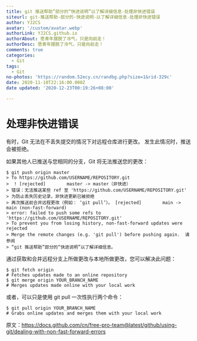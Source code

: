 ```yaml
---
title: git 推送帮助”部分的“快进说明”以了解详细信息-处理非快进错误
siteurl: git-推送帮助-部分的-快进说明-以了解详细信息-处理非快进错误
author: YJ2CS
avatar: '/custom/avatar.webp'
authorLink: YJ2CS.github.io
authorAbout: 愿青年摆脱了冷气，只是向前走！
authorDesc: 愿青年摆脱了冷气，只是向前走！
comments: true
categories:
  - Git
tags:
  - Git
no-photos: 'https://random.52ecy.cn/randbg.php?size=1&rid-329c'
date: 2020-11-10T22:16:00.000Z
date updated: '2020-12-23T00:19:26+08:00'

---
```


# 处理非快进错误

有时，Git 无法在不丢失提交的情况下对远程仓库进行更改。 发生此情况时，推送会被拒绝。

如果其他人已推送与您相同的分支，Git 将无法推送您的更改：

```bazaar
$ git push origin master
> To https://github.com/USERNAME/REPOSITORY.git
>  ! [rejected]        master -> master（非快进）
> 错误：无法推送某些 ref 至 'https://github.com/USERNAME/REPOSITORY.git'
> 为防止丢失历史记录，非快进更新已被拒绝
> 再次推送前合并远程更改（例如： ‘git pull’）。 [rejected]        main -> main (non-fast-forward)
> error: failed to push some refs to 'https://github.com/USERNAME/REPOSITORY.git'
> To prevent you from losing history, non-fast-forward updates were rejected
> Merge the remote changes (e.g. 'git pull') before pushing again.  请参阅
> “git 推送帮助”部分的“快进说明”以了解详细信息。
```

通过获取和合并远程分支上所做更改与本地所做更改，您可以解决此问题：

```bazaar
$ git fetch origin
# Fetches updates made to an online repository
$ git merge origin YOUR_BRANCH_NAME
# Merges updates made online with your local work
```

或者，可以只是使用 git pull 一次性执行两个命令：

```bazaar
$ git pull origin YOUR_BRANCH_NAME
# Grabs online updates and merges them with your local work
```

原文：https://docs.github.com/cn/free-pro-team@latest/github/using-git/dealing-with-non-fast-forward-errors
